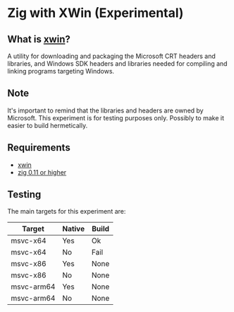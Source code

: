 # Zig with XWin (Experimental)

## What is [xwin](https://github.com/Jake-Shadle/xwin)?

A utility for downloading and packaging the Microsoft CRT headers and libraries, and Windows SDK headers and libraries needed for compiling and linking programs targeting Windows.

## Note

It's important to remind that the libraries and headers are owned by Microsoft.
This experiment is for testing purposes only. Possibly to make it easier to build hermetically.

## Requirements

- [xwin](https://github.com/Jake-Shadle/xwin)
- [zig 0.11 or higher](https://ziglang.org/download)

## Testing

The main targets for this experiment are:

| Target | Native | Build | 
| --- | --- | --- |
| msvc-x64 | Yes | Ok |
| msvc-x64 | No | Fail |
| msvc-x86 | Yes | None |
| msvc-x86 | No | None |
| msvc-arm64 | Yes | None |
| msvc-arm64 | No | None |
